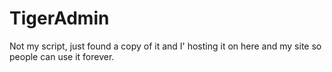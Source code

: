 # TigerAdmin
Not my script, just found a copy of it and I' hosting it on here and my site so people can use it forever.
